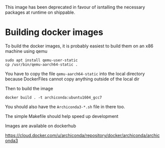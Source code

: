 This image has been deprecated in favour of isntalling the necessary packages
at runtime on shippable.


# Building docker images

To build the docker images, it is probably easiest to build them on an x86
machine using qemu

```
sudo apt install qemu-user-static
cp /usr/bin/qemu-aarch64-static .
```

You have to copy the file `qemu-aarch64-static` into the local directory
because DockerFiles cannot copy anything outside of the local dir

Then to build the image

```
docker build . -t archiconda:ubuntu1604_gcc7
```

You should also have the `Archiconda3-*.sh` file in there too.

The simple Makefile should help speed up development

Images are available on dockerhub

https://cloud.docker.com/u/archiconda/repository/docker/archiconda/archiconda3
